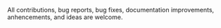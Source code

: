 All contributions, bug reports, bug fixes, documentation improvements, anhencements, and ideas are welcome.
